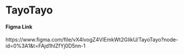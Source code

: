 # TayoTayo

<h4>Figma Link</h4>
https://www.figma.com/file/vX4lvogZ4VlEmkWt2GIikU/TayoTayo?node-id=0%3A1&t=FAjd1hIZfYj0D5nn-1
